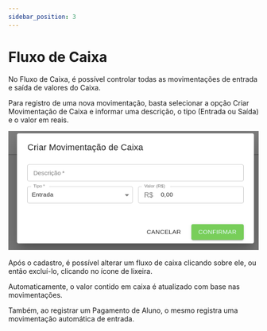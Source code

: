 ```yaml
---
sidebar_position: 3
---
```


# Fluxo de Caixa

No Fluxo de Caixa, é possível controlar todas as movimentações de entrada e saída de valores do Caixa.

Para registro de uma nova movimentação, basta selecionar a opção Criar Movimentação de Caixa e informar uma descrição, o tipo (Entrada ou Saída) e o valor em reais.

![Cadastro de fluxo de caixa com a descrição vazia, o tipo definido como entrada e o valor em reais zerado.](fluxo-caixa.png)

Após o cadastro, é possível alterar um fluxo de caixa clicando sobre ele, ou então excluí-lo, clicando no ícone de lixeira.

Automaticamente, o valor contido em caixa é atualizado com base nas movimentações.

Também, ao registrar um Pagamento de Aluno, o mesmo registra uma movimentação automática de entrada.